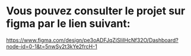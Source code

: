# Vous pouvez consulter le projet sur figma par le lien suivant:

https://www.figma.com/design/pe3oADFJqZiSIiIHcNf32O/Dashboard?node-id=0-1&t=5nwSy2t3kYe2frcH-1


